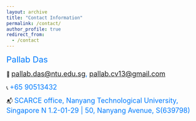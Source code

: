 ```yaml
---
layout: archive
title: "Contact Information"
permalink: /contact/
author_profile: true
redirect_from:
  - /contact
---
```


<span style="font-size: 22px; color: #007bff;"> Pallab Das</span>

📧 <span style="font-size: 18px; color: #007bff;"> pallab.das@ntu.edu.sg, pallab.cv13@gmail.com</span>

📞 <span style="font-size: 18px; color: #007bff;"> +65 90513432</span>

📬 <span style="font-size: 18px; color: #007bff;"> SCARCE office, Nanyang Technological University, Singapore N 1.2-01-29 | 50, Nanyang Avenue, S(639798)  </span>

